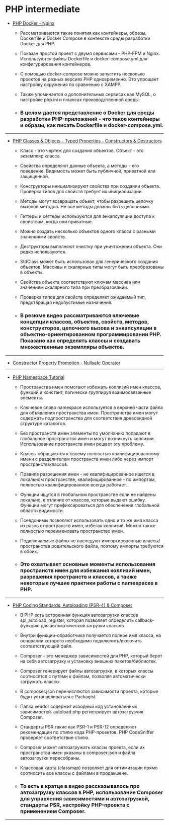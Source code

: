 # PHP intermediate
* [PHP Docker - Nginx](https://www.youtube.com/watch?v=I_9-xWmkh28)

  * Рассматриваются такие понятия как контейнеры, образы, Dockerfile и Docker Compose в контексте среды разработки Docker для PHP.

  * Показан простой проект с двумя сервисами - PHP-FPM и Nginx. Используются файлы Dockerfile и docker-compose.yml для конфигурирования контейнеров.

  * С помощью docker-compose можно запустить несколько проектов на разных версиях PHP одновременно. Это упрощает настройку окружения по сравнению с XAMPP.

  *  Также упоминается о дополнительных сервисах как MySQL, о настройке php.ini и нюансах производственной среды.

  *  ### В целом дается представление о Docker для среды разработки PHP-приложений - что такое контейнеры и образы, как писать Dockerfile и docker-compose.yml.
---

* [PHP Classes & Objects - Typed Properties - Constructors & Destructors](https://www.youtube.com/watch?v=6FW72q5fIx8)
  - Класс - это чертеж для создания объектов. Объект - это экземпляр класса.

  - Свойства определяют данные объекта, а методы - его поведение. Видимость может быть публичной, приватной или защищенной.

  - Конструкторы инициализируют свойства при создании объекта. Проверка типов для свойств требует их инициализации.

  - Методы могут возвращать объект, чтобы разрешить цепочку вызовов методов. Не все методы должны быть цепочными.

  - Геттеры и сеттеры используются для энкапсуляции доступа к свойствам, когда они приватные.

  - Можно создать несколько объектов одного класса с разными значениями свойств.

  - Деструкторы выполняют очистку при уничтожении объекта. Они редко используются.

  - StdClass может быть использован для генерического создания объектов. Массивы и скалярные типы могут быть преобразованы в объекты.

  - Свойства объекта соответствуют ключам массива или значениям скалярного типа при преобразовании.

  - Проверка типов для свойств определяет ожидаемый тип, предотвращая недопустимые назначения.

  - ### В резюме видео рассматриваются ключевые концепции классов, объектов, свойств, методов, конструкторов, цепочного вызова и энкапсуляции в объектно-ориентированном программировании PHP. Показано как определять классы и создавать множественные экземпляры объектов.
---
- [Constructor Property Promotion - Nullsafe Operator](https://www.youtube.com/watch?v=T1PbFz-o6kw)
---
- [PHP Namespace Tutorial](https://www.youtube.com/watch?v=Jni9c0-NjrY)
  - Пространства имен помогают избежать коллизий имен классов, функций и констант, логически группируя взаимосвязанные элементы.

  - Ключевое слово namespace используется в верхней части файла для объявления пространства имен. Пространства имен могут содержать подпространства для соответствия древовидной структуре каталогов.

  - Без пространств имен элементы по умолчанию попадают в глобальное пространство имен и могут возникнуть коллизии. Использование пространств имен решает эту проблему.

  - Классы обращаются к своему полностью квалифицированному имени с разделителем пространств имен либо через импорт пространств/классов.

  - Правила разрешения имен - не квалифицированное ищется в локальном пространстве, квалифицированное - по импортам, полностью квалифицированное всегда работает.

  - Функции ищутся в глобальном пространстве если не найдены локально, в отличие от классов, которые выдают ошибку. Функции могут префиксироваться для обеспечения глобальной области видимости.

  - Псевдонимы позволяют использовать одно и то же имя класса из разных пространств имен, избегая коллизий. Можно также полностью переименовать пространство имен.

  - Подключаемые файлы не наследуют импортированные классы/пространства родительского файла, поэтому импорты требуются в обоих.

  - ### Это охватывает основные моменты использования пространств имен для избежания коллизий имен, разрешения пространств и классов, а также некоторые лучшие практики работы с namespaces в PHP.
---
- [PHP Coding Standards, Autoloading (PSR-4) & Composer](https://www.youtube.com/watch?v=rqzYdHdyMH0)
  - В PHP есть встроенная функция автозагрузки классов spl_autoload_register, которая позволяет определить callback-функцию для автоматической загрузки классов.

  - Внутри функции-обработчика получается полное имя класса, на основании которого необходимо подключить/включить соответствующий файл.

  - Composer - это менеджер зависимостей для PHP, который берет на себя автозагрузку и установку внешних пакетов/библиотек.

  - Composer генерирует файлы автозагрузки, в которых классы соотносятся с путями к файлам, позволяя автоматически загружать классы.

  - В composer.json перечисляются зависимости проекта, которые будут устанавливаться с Packagist.

  - Папка vendor содержит исходный код установленных зависимостей. autoload.php регистрирует автозагрузчик Composer.

  - Стандарты PSR такие как PSR-1 и PSR-12 определяют рекомендации по стилю кода PHP-проектов. PHP CodeSniffer проверяет соответствие стилю.

  - Composer может автозагружать классы проекта, если их пространства имен указаны в composer.json и файла автозагрузки пересобраны.

  - Классовая карта (classmap) позволяет для оптимизации прямо соотносить все классы с файлами в продакшене.

  - ### То есть в кратце в видео рассказывалось про автозагрузку классов в PHP, использование Composer для управления зависимостями и автозагрузкой, стандарты PSR, настройку PHP-проекта с применением Composer.
---
